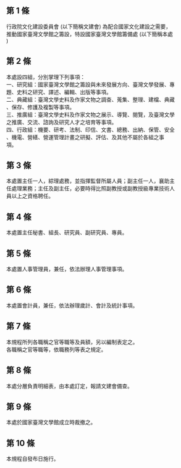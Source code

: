 第 1 條
-------
行政院文化建設委員會 (以下簡稱文建會) 為配合國家文化建設之需要，  
推動國家臺灣文學館之籌設，特設國家臺灣文學館籌備處 (以下簡稱本處  
)

第 2 條
-------
本處設四組，分別掌理下列事項：  
一、研究組：國家臺灣文學館之籌設與未來發展方向、臺灣文學發展、專  
    題、史料之研究、譯述、編輯、出版等事項。  
二、典藏組：臺灣文學史料及作家文物之調查、蒐集、整理、建檔、典藏  
    、保存、修護及複製等事項。  
三、推廣組：臺灣文學史料及作家文物之展示、導覽、閱覽，及臺灣文學  
    之推廣、交流、諮詢及研究人才之培育等事項。  
四、行政組：機要、研考、法制、印信、文書、總務、出納、保管、安全  
    、機電、營繕、營運管理計畫之研擬、評估、及其他不屬於各組之事  
    項。

第 3 條
-------
本處置主任一人，綜理處務，並指揮監督所屬人員；副主任一人，襄助主  
任處理業務；主任及副主任，必要時得比照副教授或副教授級專業技術人  
員以上之資格聘任。

第 4 條
-------
本處置主任秘書、組長、研究員、副研究員、專員。

第 5 條
-------
本處置人事管理員，兼任，依法辦理人事管理事項。

第 6 條
-------
本處置會計員，兼任，依法辦理歲計、會計及統計事項。

第 7 條
-------
本規程所列各職稱之官等職等及員額，另以編制表定之。  
各職稱之官等職等，依職務列等表之規定。

第 8 條
-------
本處分層負責明細表，由本處訂定，報請文建會備查。

第 9 條
-------
本處於國家臺灣文學館成立時裁撤之。

第 10 條
--------
本規程自發布日施行。

